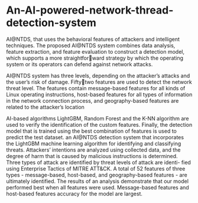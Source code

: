 # An-AI-powered-network-thread-detection-system
 AI@NTDS, that uses the behavioral features of attackers and intelligent techniques. The proposed AI@NTDS system combines data analysis, feature extraction, and feature evaluation to construct a detection model, which supports a more straightforward strategy by which the operating system or its operators can defend against network attacks.

AI@NTDS system has three levels, depending on the attacker’s attacks and the user’s risk of damage. Fiftytwo features are used to detect the network threat level. The features contain message-based features for all kinds of Linux operating instructions, host-based features for all types of information in the network
connection process, and geography-based features are related to the attacker’s location

 AI-based algorithms LightGBM, Random Forest and the K-NN algorithm are used to verify the identification of the custom features. Finally, the detection model that is trained using the best combination of features is used to predict the test dataset.
  an AI@NTDS detection system that incorporates the LightGBM machine learning algorithm for identifying and classifying threats. Attackers’ intentions are
analyzed using collected data, and the degree of harm that is caused by malicious instructions is determined. Three types of attack are identified by threat levels of attack are identi- fied using Enterprise Tactics of MITRE ATT&CK. A total of 52 features of three types - message-based, host-based, and geography-based features - are ultimately identified. The results of an analysis demonstrate that our model performed best when all features were used. Message-based features and host-based features accuracy for the model are largest.
